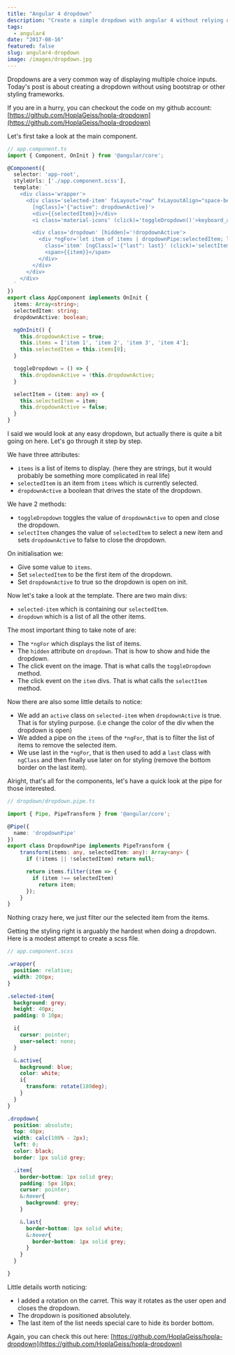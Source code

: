 ```yaml
---
title: "Angular 4 dropdown"
description: "Create a simple dropdown with angular 4 without relying on bootstrap"
tags:
  - angular4
date: "2017-08-16"
featured: false
slug: angular4-dropdown
image: /images/dropdown.jpg
---
```


Dropdowns are a very common way of displaying multiple choice inputs. Today's post is about creating a dropdown without using bootstrap or other styling frameworks.

If you are in a hurry, you can checkout the code on my github account: [https://github.com/HoplaGeiss/hopla-dropdown](https://github.com/HoplaGeiss/hopla-dropdown)

Let's first take a look at the main component.

``` typescript
// app.component.ts
import { Component, OnInit } from '@angular/core';

@Component({
  selector: 'app-root',
  styleUrls: ['./app.component.scss'],
  template: `
    <div class='wrapper'>
      <div class='selected-item' fxLayout="row" fxLayoutAlign="space-between center"
        [ngClass]='{"active": dropdownActive}'>
        <div>{{selectedItem}}</div>
        <i class='material-icons' (click)='toggleDropdown()'>keyboard_arrow_down</i>

        <div class='dropdown' [hidden]='!dropdownActive'>
          <div *ngFor='let item of items | dropdownPipe:selectedItem; let last = last'
            class='item' [ngClass]='{"last": last}' (click)='selectItem(item)'>
            <span>{{item}}</span>
          </div>
        </div>
      </div>
    </div>
  `
})
export class AppComponent implements OnInit {
  items: Array<string>;
  selectedItem: string;
  dropdownActive: boolean;

  ngOnInit() {
    this.dropdownActive = true;
    this.items = ['item 1', 'item 2', 'item 3', 'item 4'];
    this.selectedItem = this.items[0];
  }

  toggleDropdown = () => {
    this.dropdownActive = !this.dropdownActive;
  }

  selectItem = (item: any) => {
    this.selectedItem = item;
    this.dropdownActive = false;
  }
}
```

I said we would look at any easy dropdown, but actually there is quite a bit going on here. Let's go through it step by step.

We have three attributes:

-  `items` is a list of items to display. (here they are strings, but it would probably be something more complicated in real life)
- `selectedItem` is an item from `items` which is currently selected.
- `dropdownActive` a boolean that drives the state of the dropdown.

We have 2 methods:

- `toggleDropdown` toggles the value of `dropdownActive` to open and close the dropdown.
- `selectItem` changes the value of `selectedItem` to select a new item and sets `dropdownActive` to false to close the dropdown.

On initialisation we:

- Give some value to `items`.
- Set `selectedItem` to be the first item of the dropdown.
- Set `dropdownActive` to true so the dropdown is open on init.

Now let's take a look at the template. There are two main divs:

- `selected-item` which is containing our `selectedItem`.
- `dropdown` which is a list of all the other items.

The most important thing to take note of are:

- The `*ngFor` which displays the list of items.
- The `hidden` attribute on `dropdown`. That is how to show and hide the dropdown.
- The click event on the image. That is what calls the `toggleDropdown` method.
- The click event on the `item` divs. That is what calls the `selectItem` method.

Now there are also some little details to notice:

- We add an `active` class on `selected-item` when `dropdownActive` is true. That is for styling purpose. (i.e change the color of the div when the dropdown is open)
- We added a pipe on the `items` of the `*ngFor`, that is to filter the list of items to remove the selected item.
- We use last in the `*ngFor`, that is then used to add a `last` class with `ngClass` and then finally use later on for styling (remove the bottom border on the last item).

Alright, that's all for the components, let's have a quick look at the pipe for those interested.


``` typescript
// dropdown/dropdown.pipe.ts

import { Pipe, PipeTransform } from '@angular/core';

@Pipe({
  name: 'dropdownPipe'
})
export class DropdownPipe implements PipeTransform {
    transform(items: any, selectedItem: any): Array<any> {
      if (!items || !selectedItem) return null;

      return items.filter(item => {
        if (item !== selectedItem)
          return item;
      });
    }
}
```

Nothing crazy here, we just filter our the selected item from the items.

Getting the styling right is arguably the hardest when doing a dropdown. Here is a modest attempt to create a scss file.

``` scss
// app.component.scss

.wrapper{
  position: relative;
  width: 200px;
}

.selected-item{
  background: grey;
  height: 40px;
  padding: 0 10px;

  i{
    cursor: pointer;
    user-select: none;
  }

  &.active{
    background: blue;
    color: white;
    i{
      transform: rotate(180deg);
    }
  }
}

.dropdown{
  position: absolute;
  top: 40px;
  width: calc(100% - 2px);
  left: 0;
  color: black;
  border: 1px solid grey;

  .item{
    border-bottom: 1px solid grey;
    padding: 5px 10px;
    cursor: pointer;
    &:hover{
      background: grey;
    }

    &.last{
      border-bottom: 1px solid white;
      &:hover{
        border-bottom: 1px solid grey;
      }
    }
  }

}
```

Little details worth noticing:

- I added a rotation on the carret. This way it rotates as the user open and closes the dropdown.
- The dropdown is positioned absolutely.
- The last item of the list needs special care to hide its border bottom.

Again, you can check this out here: [https://github.com/HoplaGeiss/hopla-dropdown](https://github.com/HoplaGeiss/hopla-dropdown)
